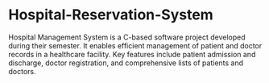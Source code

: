 # Hospital-Reservation-System
 Hospital Management System is a C-based software project developed during their semester. It enables efficient management of patient and doctor records in a healthcare facility. Key features include patient admission and discharge, doctor registration, and comprehensive lists of patients and doctors.

